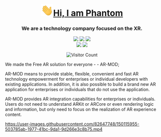 # <h1 align="center"><img src="https://raw.githubusercontent.com/ABSphreak/ABSphreak/master/gifs/Hi.gif" width="40px">[Hi, I am Phantom](https://pphantomsxr.com/) </h1>
<h3 align="center">We are a technology company focused on the XR.</h3>

<div align="center">

[<img height="30" src="https://img.shields.io/badge/twitter-%231DA1F2.svg?&style=for-the-badge&logo=twitter&logoColor=white" />][twitter]
[<img height="30" src = "https://img.shields.io/badge/Youtube-%23E4405F.svg?&style=for-the-badge&logo=Youtube&logoColor=white">][Youtube] 
[<img height="30" src = "https://img.shields.io/badge/bilibili-%231DA1F2.svg?&style=for-the-badge&logo=bilibili&logoColor=white">][Bilibili]  
[<img height="30" src = "https://img.shields.io/static/v1?style=for-the-badge&message=WeChat&color=222222&logo=WeChat&logoColor=07C160&label=">][Wechat] 
[<img height="30" src = "https://img.shields.io/static/v1?style=for-the-badge&message=gmail&color=004788&logo=gmail&logoColor=FFFFFF&label=">][E-Mail] 
  
![Visitor Count](https://profile-counter.glitch.me/{Phantomxm2021}/count.svg)
  

</div>



We made the Free AR solution for everyone - - AR-MOD; 

AR-MOD means to provide stable, flexible, convenient and fast AR technology empowerment for enterprises or individual developers with existing applications. In addition, it is also possible to build a brand new AR application for enterprises or individuals that do not use the application.

AR-MOD provides AR integration capabilities for enterprises or individuals. Users do not need to understand ARKit or ARCore or even rendering logic and information, but only need to focus on the realization of AR experience content.

https://user-images.githubusercontent.com/82647748/150115955-503785ab-1977-41bc-9da1-9d266e3c8b75.mp4






[twitter]: https://twitter.com/Phantom74605762
[youtube]: https://www.youtube.com/channel/UCf98zocVgz1FGF6jgx4N-oA
[Hashnode]: https://ayushirawat.com
[gmail]: https://gmail.com
[linkedin]: https://www.linkedin.com/in/ayushi7rawat/
[Medium]: https://medium.com/@ayushi7rawat
[Facebook]: https://www.facebook.com/ayushi7rawat
[bilibili]: https://space.bilibili.com/1250162606
[Wechat]: https://phantomsxr.com/social/wechat
[E-Mail]: email:nswell@phantomsxr.com
